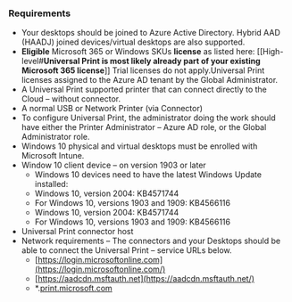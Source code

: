 ### Requirements

-   Your desktops should be joined to Azure Active Directory. Hybrid AAD (HAADJ) joined devices/virtual desktops are also supported.
-   **Eligible** Microsoft 365 or Windows SKUs **license** as listed here: [[High-level#**Universal Print is most likely already part of your existing Microsoft 365 license**]] Trial licenses do not apply.Universal Print licenses assigned to the Azure AD tenant by the Global Administrator.
-   A Universal Print supported printer that can connect directly to the Cloud – without connector.
-   A normal USB or Network Printer (via Connector)
-   To configure Universal Print, the administrator doing the work should have either the Printer Administrator – Azure AD role, or the Global Administrator role.
-   Windows 10 physical and virtual desktops must be enrolled with Microsoft Intune.
-   Window 10 client device – on version 1903 or later
    -   Windows 10 devices need to have the latest Windows Update installed:
    -   Windows 10, version 2004: KB4571744
    -   For Windows 10, versions 1903 and 1909: KB4566116
    -   Windows 10, version 2004: KB4571744
    -   For Windows 10, versions 1903 and 1909: KB4566116
-   Universal Print connector host
-   Network requirements – The connectors and your Desktops should be able to connect the Universal Print – service URLs below.
    -   [https://login.microsoftonline.com](https://login.microsoftonline.com/)
    -   [https://aadcdn.msftauth.net](https://aadcdn.msftauth.net/)
    -   *.[print.microsoft.com](http://print.microsoft.com/)